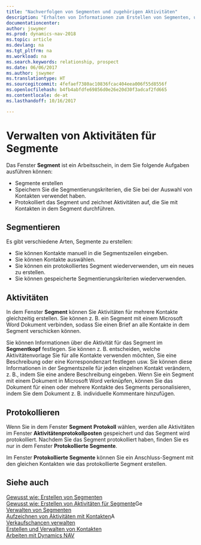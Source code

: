 ```yaml
---
title: "Nachverfolgen von Segmenten und zugehörigen Aktivitäten"
description: "Erhalten von Informationen zum Erstellen von Segmenten, um Kontaktgruppen zu definieren und Festlegen von Aktivitäten für Segmente."
documentationcenter: 
author: jswymer
ms.prod: dynamics-nav-2018
ms.topic: article
ms.devlang: na
ms.tgt_pltfrm: na
ms.workload: na
ms.search.keywords: relationship, prospect
ms.date: 06/06/2017
ms.author: jswymer
ms.translationtype: HT
ms.sourcegitcommit: 4fefaef7380ac10836fcac404eea006f55d8556f
ms.openlocfilehash: b4fb4abfdfe69856d0e26e20d30f3adcaf2fd665
ms.contentlocale: de-at
ms.lasthandoff: 10/16/2017

---
```

# <a name="managing-interactions-for-segments"></a>Verwalten von Aktivitäten für Segmente
Das Fenster **Segment** ist ein Arbeitsschein, in dem Sie folgende Aufgaben ausführen können:

* Segmente erstellen
* Speichern Sie die Segmentierungskriterien, die Sie bei der Auswahl von Kontakten verwendet haben.
* Protokolliert das Segment und zeichnet Aktivitäten auf, die Sie mit Kontakten in dem Segment durchführen.

## <a name="segmenting"></a>Segmentieren
Es gibt verschiedene Arten, Segmente zu erstellen:

* Sie können Kontakte manuell in die Segmentszeilen eingeben.
* Sie können Kontakte auswählen.
* Sie können ein protokolliertes Segment wiederverwenden, um ein neues zu erstellen.
* Sie können gespeicherte Segmentierungskriterien wiederverwenden.

## <a name="interactions"></a>Aktivitäten
In dem Fenster **Segment** können Sie Aktivitäten für mehrere Kontakte gleichzeitig erstellen. Sie können z. B. ein Segment mit einem Microsoft Word Dokument verbinden, sodass Sie einen Brief an alle Kontakte in dem Segment verschicken können.

Sie können Informationen über die Aktivität für das Segment im **Segmentkopf** festlegen. Sie können z. B. entscheiden, welche Aktivitätenvorlage Sie für alle Kontakte verwenden möchten, Sie eine Beschreibung oder eine Korrespondenzart festlegen usw. Sie können diese Informationen in der Segmentszeile für jeden einzelnen Kontakt verändern, z. B., indem Sie eine andere Beschreibung eingeben. Wenn Sie ein Segment mit einem Dokument in Microsoft Word verknüpfen, können Sie das Dokument für einen oder mehrere Kontakte des Segments personalisieren, indem Sie dem Dokument z. B. individuelle Kommentare hinzufügen.

## <a name="logging"></a>Protokollieren
Wenn Sie in dem Fenster **Segment** **Protokoll** wählen, werden alle Aktivitäten im Fenster **Aktivitätenprotokollposten** gespeichert und das Segment wird protokolliert. Nachdem Sie das Segment protokolliert haben, finden Sie es nur in dem Fenster **Protokollierte Segmente**.

Im Fenster **Protokollierte Segmente** können Sie ein Anschluss-Segment mit den gleichen Kontakten wie das protokollierte Segment erstellen.

## <a name="see-also"></a>Siehe auch
[Gewusst wie: Erstellen von Segmenten](marketing-how-create-segment.md)  
[Gewusst wie: Erstellen von Aktivitäten für Segmente](marketing-how-create-interactions.md)Ge  
[Verwalten von Segmenten](marketing-segments.md)  
[Aufzeichnen von Aktivitäten mit Kontakten](marketing-interactions.md)A  
[Verkaufschancen verwalten](marketing-manage-sales-opportunities.md)  
[Erstellen und Verwalten von Kontakten](marketing-contacts.md)  
[Arbeiten mit Dynamics NAV](ui-work-product.md)

